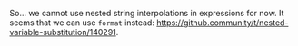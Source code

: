 So... we cannot use nested string interpolations in expressions for now. It seems that we can use `format` instead: <https://github.community/t/nested-variable-substitution/140291>.
